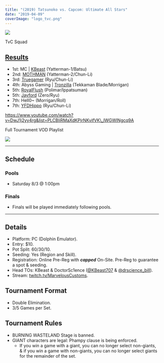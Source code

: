 ```yaml
---
title: "(2019) Tatsunoko vs. Capcom: Ultimate All Stars"
date: "2019-04-09"
coverImage: "logo_tvc.png"
---
```


![](https://i2.wp.com/animevo.moe/wordpress/wp-content/uploads/2019/10/tvc-squad-1.jpg?fit=840%2C630&ssl=1)

TvC Squad

## [Results](https://smash.gg/tournament/animevo-2019/events/tatsunoko-vs-capcom-ultimate-all-stars/overview)

- 1st: MC | [KBeast](@kbeast707) (Yatterman-1/Batsu)
- 2nd: [MOTHMAN](@LGrinta) (Yatterman-2/Chun-Li)
- 3rd: [Truegamer](@Truegam3r) (Ryu/Chun-Li)
- 4th: Abyss Gaming | [Tronzilla](@Tronzilla666) (Tekkaman Blade/Morrigan)
- 5th: [RoyalFlush](@EdwardValdez) (Polimar/Ippatsuman)
- 5th: [Jayford](@HL_Jayford) (Zero/Ryu)
- 7th: Hell0~ (Morrigan/Roll)
- 7th: [YFDHippo](@YFDHippo) (Ryu/Chun-Li)

https://www.youtube.com/watch?v=DwJ1j2yy4rg&list=PLCBliRMaXdKPjrNKvifVK\_IWGWINgcq9A

Full Tournament VOD Playlist

![](https://i1.wp.com/animevo.moe/wordpress/wp-content/uploads/2019/10/image0.jpg?fit=840%2C630&ssl=1)

* * *

## Schedule

### Pools

- Saturday 8/3 @ 1:00pm

### Finals

- Finals will be played immediately following pools.

* * *

## Details

- Platform: PC (Dolphin Emulator).
- Entry: $10.
- Pot Split: 60/30/10.
- Seeding: Yes (Region and Skill).
- Registration: Online Pre-Reg with **_capped_** On-Site. Pre-Reg to guarantee a spot & seeding.
- Head TOs: KBeast & DoctorSc1ence ([@KBeast707](https://twitter.com/KBeast707) & [@drscience\_bill](https://twitter.com/drscience_bill)).
- Stream: [twitch.tv/MarvelousCustoms](https://twitch.tv/MarvelousCustoms).

## Tournament Format

- Double Elimination.
- 3/5 Games per Set.

## Tournament Rules

- BURNING WASTELAND Stage is banned.
- GIANT characters are legal: Phampy clause is being enforced.
    - If you win a game with a giant, you can no longer select non-giants, & if you win a game with non-giants, you can no longer select giants for the remainder of the set.
